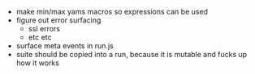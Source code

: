 * make min/max yams macros so expressions can be used
* figure out error surfacing
  * ssl errors
  * etc etc
* surface meta events in run.js
* suite should be copied into a run, because it is mutable and fucks up how it works



